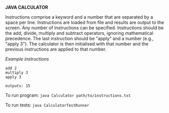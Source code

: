 **JAVA CALCULATOR**

Instructions comprise a keyword and a number that are separated by a space per line. Instructions are loaded from file and results are output to the screen. Any number of Instructions can be specified. Instructions should be the add, divide, multiply and subtract operators, ignoring mathematical precedence. The last instruction should be "apply" and a number (e.g., "apply 3"). The calculator is then initialised with that number and the previous instructions are applied to that number.

*Example instructions*
```
add 2
multiply 3
apply 3

outputs: 15
```

To run program: `java Calculator path/to/instructions.txt`

To run tests: `java CalculatorTestRunner`
